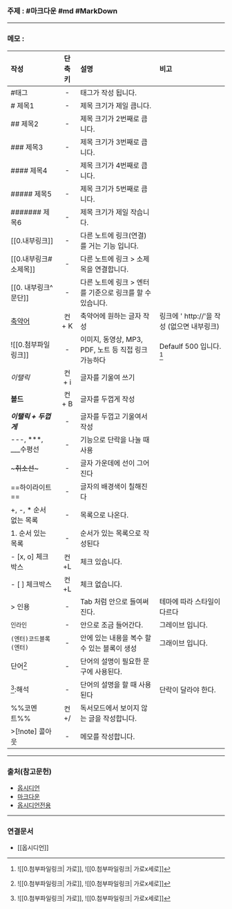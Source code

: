 ### 주제 : #마크다운 #md #MarkDown

___

### 메모 : 

| 작성 | 단축키 | 설명 | 비고
| :- | :-: | :- | :- 
| #태그| - | 태그가 작성 됩니다.
| # 제목1 | - | 제목 크기가 제일 큽니다.
| ## 제목2 | - | 제목 크기가 2번째로 큽니다.
| ### 제목3 | - | 제목 크기가 3번째로 큽니다.
| #### 제목4 | - | 제목 크기가 4번째로 큽니다.
| ##### 제목5 | - | 제목 크기가 5번째로 큽니다.
| ####### 제목6 | - | 제목 크기가 제일 작습니다.
| [[0.내부링크]] | - | 다른 노트에 링크(연결)를 거는 기능 입니다.
| [[0.내부링크#소제목]] | - | 다른 노트에 링크 > 소제목을 연결합니다.
| [[0. 내부링크^문단]] | - | 다른 노트에 링크 > 엔터를 기준으로 링크를 할 수 있습니다.
| [축약어](0.외부링크.md) | 컨 + K | 축약어에 원하는 글자 작성 | 링크에 ' http://'을 작성 (없으면 내부링크)
| ![[0.첨부파일링크]] | - | 이미지, 동영상, MP3, PDF, 노트 등 직접 링크 가능하다 | Defaulf 500 입니다. [^1]
| *이탤릭* | 컨 + i | 글자를 기울여 쓰기
| **볼드** | 컨 + B | 글자를 두껍게 작성
| ***이탤릭 + 두껍게*** | - | 글자를 두껍고 기울여서 작성
| ---, ***, ___수평선 | - | 기능으로 단락을 나눌 때 사용
| ~~~취소선~~~ | - | 글자 가운데에 선이 그어진다
| ==하이라이트== | - | 글자의 배경색이 칠해진다
| +, -, * 순서 없는 목록 | - | 목록으로 나온다.
| 1. 순서 있는 목록 | - | 순서가 있는 목록으로 작성된다
| - [x, o] 체크박스 | 컨+L | 체크 있습니다.
| - [ ] 체크박스 | 컨+L | 체크 없습니다.
| > 인용 | - | Tab 처럼 안으로 들여써진다. | 테마에 따라 스타일이 다르다
| `인라인` | - | 안으로 조금 들어간다. | 그레이브 입니다.
| ```(엔터)코드블록(엔터)``` | - | 안에 있는 내용을 복수 할 수 있는 블록이 생성 | 그래이브 입니다.
| 단어[^1] | - | 단어의 설명이 필요한 문구에 사용된다.
| [^1]:해석 | - | 단어의 설명을 할 때 사용된다 | 단락이 달라야 한다.
| %%코멘트%% | 컨+/ | 독서모드에서 보이지 않는 글을 작성합니다.
| >[!note] 콜아웃 | - | 메모를 작성합니다.

---
### 출처(참고문헌)

- [옵시디언](https://help.obsidian.md/Contributing+to+Obsidian/Style+guide#Markdown)
- [마크다운](https://help.obsidian.md/Editing+and+formatting/Basic+formatting+syntax)
-  [옵시디언전용](https://help.obsidian.md/Editing+and+formatting/Obsidian+Flavored+Markdown)

******

### 연결문서

- [[옵시디언]]

[^1]: ![[0.첨부파일링크| 가로]], ![[0.첨부파일링크| 가로x세로]]
